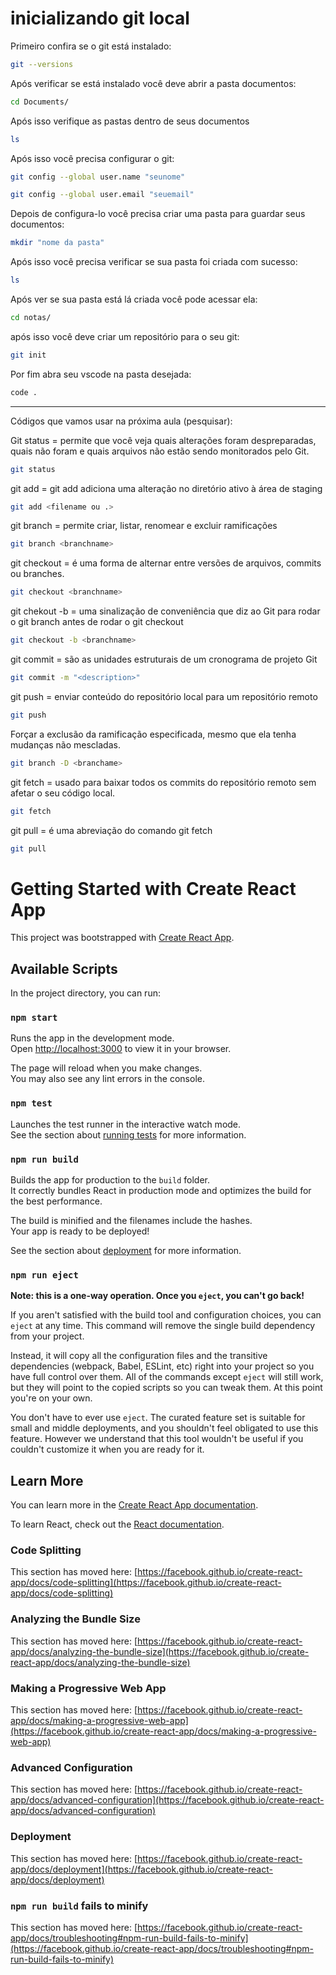 # inicializando git local


Primeiro confira se o git está instalado:

```bash
git --versions
```
Após verificar se está instalado você deve abrir a pasta documentos:

```bash
cd Documents/
```
Após isso verifique as pastas dentro de seus documentos

```bash
ls
```

Após isso você precisa configurar o git:

```bash
git config --global user.name "seunome"
```

```bash
git config --global user.email "seuemail"
```

Depois de configura-lo você precisa criar uma pasta para guardar seus documentos:

```bash
mkdir "nome da pasta"
```

Após isso você precisa verificar se sua pasta foi criada com sucesso:

```bash
ls
```

Após ver se sua pasta está lá criada você pode acessar ela:

```bash
cd notas/
```

após isso você deve criar um repositório para o seu git:

```bash
git init
```

Por fim abra seu vscode na pasta desejada:

```bash
code .
```

--------------------------------------
Códigos que vamos usar na próxima aula (pesquisar):


Git status = permite que você veja quais alterações foram despreparadas, quais não foram e quais arquivos não estão sendo monitorados pelo Git.

```bash
git status
```

git add = git add adiciona uma alteração no diretório ativo à área de staging
```bash
git add <filename ou .>
```

git branch = permite criar, listar, renomear e excluir ramificações
```bash
git branch <branchname>
```

git checkout = é uma forma de alternar entre versões de arquivos, commits ou branches.
```bash
git checkout <branchname>
```
git chekout -b = uma sinalização de conveniência que diz ao Git para rodar o git branch antes de rodar o git checkout
```bash
git checkout -b <branchname>
```

git commit = são as unidades estruturais de um cronograma de projeto Git
```bash
git commit -m "<description>"
```

git push =  enviar conteúdo do repositório local para um repositório remoto
```bash
git push
```

Forçar a exclusão da ramificação especificada, mesmo que ela tenha mudanças não mescladas.
```bash
git branch -D <branchame>
```

git fetch = usado para baixar todos os commits do repositório remoto sem afetar o seu código local.
```bash
git fetch
```

git pull = é uma abreviação do comando git fetch
```bash
git pull
```

# Getting Started with Create React App

This project was bootstrapped with [Create React App](https://github.com/facebook/create-react-app).

## Available Scripts

In the project directory, you can run:

### `npm start`

Runs the app in the development mode.\
Open [http://localhost:3000](http://localhost:3000) to view it in your browser.

The page will reload when you make changes.\
You may also see any lint errors in the console.

### `npm test`

Launches the test runner in the interactive watch mode.\
See the section about [running tests](https://facebook.github.io/create-react-app/docs/running-tests) for more information.

### `npm run build`

Builds the app for production to the `build` folder.\
It correctly bundles React in production mode and optimizes the build for the best performance.

The build is minified and the filenames include the hashes.\
Your app is ready to be deployed!

See the section about [deployment](https://facebook.github.io/create-react-app/docs/deployment) for more information.

### `npm run eject`

**Note: this is a one-way operation. Once you `eject`, you can't go back!**

If you aren't satisfied with the build tool and configuration choices, you can `eject` at any time. This command will remove the single build dependency from your project.

Instead, it will copy all the configuration files and the transitive dependencies (webpack, Babel, ESLint, etc) right into your project so you have full control over them. All of the commands except `eject` will still work, but they will point to the copied scripts so you can tweak them. At this point you're on your own.

You don't have to ever use `eject`. The curated feature set is suitable for small and middle deployments, and you shouldn't feel obligated to use this feature. However we understand that this tool wouldn't be useful if you couldn't customize it when you are ready for it.

## Learn More

You can learn more in the [Create React App documentation](https://facebook.github.io/create-react-app/docs/getting-started).

To learn React, check out the [React documentation](https://reactjs.org/).

### Code Splitting

This section has moved here: [https://facebook.github.io/create-react-app/docs/code-splitting](https://facebook.github.io/create-react-app/docs/code-splitting)

### Analyzing the Bundle Size

This section has moved here: [https://facebook.github.io/create-react-app/docs/analyzing-the-bundle-size](https://facebook.github.io/create-react-app/docs/analyzing-the-bundle-size)

### Making a Progressive Web App

This section has moved here: [https://facebook.github.io/create-react-app/docs/making-a-progressive-web-app](https://facebook.github.io/create-react-app/docs/making-a-progressive-web-app)

### Advanced Configuration

This section has moved here: [https://facebook.github.io/create-react-app/docs/advanced-configuration](https://facebook.github.io/create-react-app/docs/advanced-configuration)

### Deployment

This section has moved here: [https://facebook.github.io/create-react-app/docs/deployment](https://facebook.github.io/create-react-app/docs/deployment)

### `npm run build` fails to minify

This section has moved here: [https://facebook.github.io/create-react-app/docs/troubleshooting#npm-run-build-fails-to-minify](https://facebook.github.io/create-react-app/docs/troubleshooting#npm-run-build-fails-to-minify)
